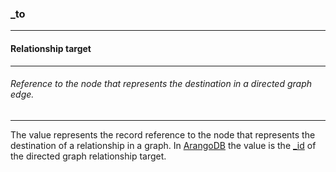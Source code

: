 ### _to



------
#### Relationship target



------
###### Reference to the node that represents the destination in a directed graph edge.



------
The value represents the record reference to the node that represents the destination of a relationship in a graph. In [ArangoDB](https://www.arangodb.com) the value is the [_id](https://www.arangodb.com/docs/stable/getting-started-databases-collections-documents.html) of the directed graph relationship target.